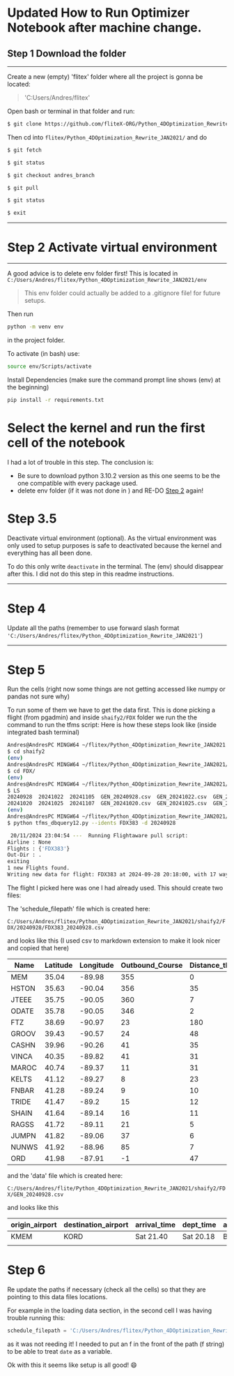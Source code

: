 # Updated How to Run Optimizer Notebook after machine change.



## Step 1 Download the folder

---
Create a new (empty) 'flitex' folder where all the project is gonna be located:

> 'C:Users/Andres/flitex'

Open bash or terminal in that folder and run:

```bash
$ git clone https://github.com/fliteX-ORG/Python_4DOptimization_Rewrite_JAN2021.git
```
Then cd into `flitex/Python_4DOptimization_Rewrite_JAN2021/` and do

```bash
$ git fetch

$ git status

$ git checkout andres_branch

$ git pull

$ git status

$ exit
```

---

# Step 2 Activate virtual environment
---

A good advice is to delete env folder first! This is located in `C:/Users/Andres/flitex/Python_4DOptimization_Rewrite_JAN2021/env`
> This env folder could actually be added to a .gitignore file! for future setups.

Then run

```bash
python -m venv env
```

in the project folder.

To activate (in bash) use:

```bash
source env/Scripts/activate
```

Install Dependencies (make sure the command prompt line shows (env) at the beginning)

```bash
pip install -r requirements.txt
```

# Select the kernel and run the first cell of the notebook

I had a lot of trouble in this step. The conclusion is:

- Be sure to download python 3.10.2 version as this one seems to be the one compatible with every package used.
- delete env folder (if it was not done in ) and RE-DO [Step 2](#Step-2-Activate-virtual-environment) again!

# Step 3.5 

Deactivate virtual environment (optional). As the virtual environment was only used to setup purposes is safe to deactivated because the kernel and everything has all been done.

To do this only write `deactivate` in the terminal. The (env) should disappear after this. I did not do this step in this readme instructions.

---
# Step 4

Update all the paths (remember to use forward slash format `'C:/Users/Andres/flitex/Python_4DOptimization_Rewrite_JAN2021'`)

---
# Step 5

Run the cells (right now some things are not getting accessed like numpy or pandas not sure why)

To run some of them we have to get the data first. This is done picking a flight (from pgadmin) and inside `shaify2/FDX` folder we run the the command to run the tfms script: Here is how these steps look like (inside integrated bash terminal)


```bash
Andres@AndresPC MINGW64 ~/flitex/Python_4DOptimization_Rewrite_JAN2021 (andres_branch)
$ cd shaify2
(env) 
Andres@AndresPC MINGW64 ~/flitex/Python_4DOptimization_Rewrite_JAN2021/shaify2 (andres_branch)
$ cd FDX/
(env) 
Andres@AndresPC MINGW64 ~/flitex/Python_4DOptimization_Rewrite_JAN2021/shaify2/FDX (andres_branch)
$ LS
20240928  20241022  20241105  GEN_20240928.csv  GEN_20241022.csv  GEN_20241105.csv  GEN_20241107.csv  populateFDX.sh  Schedule           tfms_dbquery12_windows.py
20241020  20241025  20241107  GEN_20241020.csv  GEN_20241025.csv  GEN_20241106-01   GEN_20241108-02   real_flights    tfms_dbquery12.py
(env) 
Andres@AndresPC MINGW64 ~/flitex/Python_4DOptimization_Rewrite_JAN2021/shaify2/FDX (andres_branch)
$ python tfms_dbquery12.py --idents FDX383 -d 20240928

 20/11/2024 23:04:54 ---  Running Flightaware pull script:
Airline : None
Flights : {'FDX383'}
Out-Dir : .
exiting
1 new Flights found.
Writing new data for flight: FDX383 at 2024-09-28 20:18:00, with 17 waypoints.
```
The flight I picked here was one I had already used. This should create two files:

The 'schedule_filepath' file which is created here:

`C:/Users/Andres/flitex/Python_4DOptimization_Rewrite_JAN2021/shaify2/FDX/20240928/FDX383_20240928.csv`

and looks like this (I used csv to markdown extension to make it look nicer and copied that here)

| Name  | Latitude | Longitude | Outbound_Course | Distance_this_Leg | Distance_Remaining | Distance_Flown | Type |
| ----- | -------- | --------- | --------------- | ----------------- | ------------------ | -------------- | ---- |
| MEM   | 35.04    | -89.98    | 355             | 0                 | 0                  | 0              | WPT  |
| HSTON | 35.63    | -90.04    | 356             | 35                | 0                  | 35             | WPT  |
| JTEEE | 35.75    | -90.05    | 360             | 7                 | 0                  | 42             | WPT  |
| ODATE | 35.78    | -90.05    | 346             | 2                 | 0                  | 44             | WPT  |
| FTZ   | 38.69    | -90.97    | 23              | 180               | 0                  | 224            | WPT  |
| GROOV | 39.43    | -90.57    | 24              | 48                | 0                  | 272            | WPT  |
| CASHN | 39.96    | -90.26    | 41              | 35                | 0                  | 307            | WPT  |
| VINCA | 40.35    | -89.82    | 41              | 31                | 0                  | 338            | WPT  |
| MAROC | 40.74    | -89.37    | 11              | 31                | 0                  | 369            | WPT  |
| KELTS | 41.12    | -89.27    | 8               | 23                | 0                  | 392            | WPT  |
| FNBAR | 41.28    | -89.24    | 9               | 10                | 0                  | 402            | WPT  |
| TRIDE | 41.47    | -89.2     | 15              | 12                | 0                  | 414            | WPT  |
| SHAIN | 41.64    | -89.14    | 16              | 11                | 0                  | 425            | WPT  |
| RAGSS | 41.72    | -89.11    | 21              | 5                 | 0                  | 430            | WPT  |
| JUMPN | 41.82    | -89.06    | 37              | 6                 | 0                  | 436            | WPT  |
| NUNWS | 41.92    | -88.96    | 85              | 7                 | 0                  | 443            | WPT  |
| ORD   | 41.98    | -87.91    | -1              | 47                | 0                  | 490            | WPT  |

and the 'data' file which is created here:

`C:/Users/Andres/flite/Python_4DOptimization_Rewrite_JAN2021/shaify2/FDX/GEN_20240928.csv`

and looks like this

| origin_airport | destination_airport | arrival_time | dept_time | aircraft_type | flight_names        | identity_num | route                                   | filed_altitude | filed_airspeed_kts | flight_ref |
| -------------- | ------------------- | ------------ | --------- | ------------- | ------------------- | ------------ | --------------------------------------- | -------------- | ------------------ | ---------- |
| KMEM           | KORD                | Sat 21.40    | Sat 20.18 | B763          | FDX383_20240928.csv | FDX383       | KMEM.JTEEE5.ODATE..FTZ.SHAIN2.KORD/0121 | 340            | 466                | 99361631   |
|                |                     |              |           |               |                     |              |                                         |                |                    |            |

# Step 6 

Re update the paths if necessary (check all the cells) so that they are pointing to this data files locations.

For example in the loading data section, in the second cell I was having trouble running this:

```python
schedule_filepath = 'C:/Users/Andres/flitex/Python_4DOptimization_Rewrite_JAN2021/shaify2/FDX/GEN_{date}.csv'
```
as it was not reeding it! I needed to put an f in the front of the path (f string) to be able to treat `date` as a variable.

Ok with this it seems like setup is all good! :smile:

